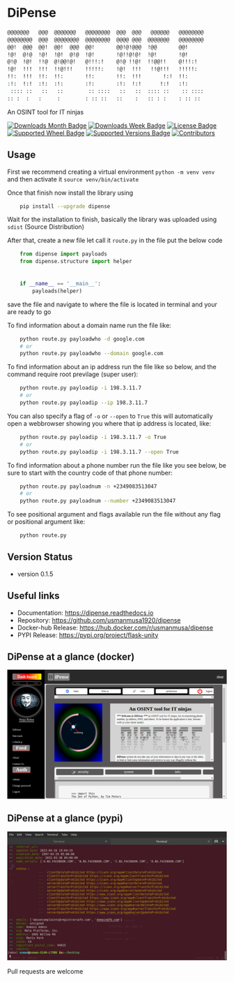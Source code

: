
# DiPense

```sh
@@@@@@@   @@@  @@@@@@@   @@@@@@@@  @@@  @@@   @@@@@@   @@@@@@@@  
@@@@@@@@  @@@  @@@@@@@@  @@@@@@@@  @@@@ @@@  @@@@@@@   @@@@@@@@  
@@!  @@@  @@!  @@!  @@@  @@!       @@!@!@@@  !@@       @@!       
!@!  @!@  !@!  !@!  @!@  !@!       !@!!@!@!  !@!       !@!       
@!@  !@!  !!@  @!@@!@!   @!!!:!    @!@ !!@!  !!@@!!    @!!!:!    
!@!  !!!  !!!  !!@!!!    !!!!!:    !@!  !!!   !!@!!!   !!!!!:    
!!:  !!!  !!:  !!:       !!:       !!:  !!!       !:!  !!:       
:!:  !:!  :!:  :!:       :!:       :!:  !:!      !:!   :!:       
 :::: ::   ::   ::        :: ::::   ::   ::  :::: ::    :: ::::  
:: :  :   :     :        : :: ::   ::    :   :: : :    : :: :: 
```

An OSINT tool for IT ninjas

[![Downloads Month Badge](https://static.pepy.tech/badge/dipense/month)](https://pypi.org/project/dipense)
[![Downloads Week Badge](https://static.pepy.tech/badge/dipense/week)](https://pypi.org/project/dipense)
[![License Badge](https://img.shields.io/pypi/l/dipense.svg)](https://pypi.org/project/dipense)
[![Supported Wheel Badge](https://img.shields.io/pypi/wheel/dipense.svg)](https://pypi.org/project/dipense)
[![Supported Versions Badge](https://img.shields.io/pypi/pyversions/dipense.svg)](https://pypi.org/project/dipense)
[![Contributors](https://img.shields.io/github/contributors/usmanmusa1920/dipense.svg)](https://github.com/usmanmusa1920/dipense/graphs/contributors)

## Usage

First we recommend creating a virtual environment `python -m venv venv` and then activate it `source venv/bin/activate`

Once that finish now install the library using

```sh
	pip install --upgrade dipense
```

Wait for the installation to finish, basically the library was uploaded using `sdist` (Source Distribution)

After that, create a new file let call it `route.py` in the file put the below code

```python
	from dipense import payloads
	from dipense.structure import helper


	if __name__ == '__main__':
		payloads(helper)
```

save the file and navigate to where the file is located in terminal and your are ready to go

To find information about a domain name run the file like:

```sh
	python route.py payloadwho -d google.com
	# or
	python route.py payloadwho --domain google.com
```


To find information about an ip address run the file like so below, and the command require root previlage (super user):

```sh
	python route.py payloadip -i 198.3.11.7
	# or
	python route.py payloadip --ip 198.3.11.7
```

You can also specify a flag of `-o` or `--open` to `True` this will automatically open a webbrowser showing you where that ip address is located, like:

```sh
	python route.py payloadip -i 198.3.11.7 -o True
	# or
	python route.py payloadip -i 198.3.11.7 --open True
```


To find information about a phone number run the file like you see below, be sure to start with the country code of that phone number:

```sh
	python route.py payloadnum -n +2349083513047
	# or
	python route.py payloadnum --number +2349083513047
```


To see positional argument and flags available run the file without any flag or positional argument like:

```sh
	python route.py
```

## Version Status

- version 0.1.5

## Useful links

- Documentation: https://dipense.readthedocs.io
- Repository: https://github.com/usmanmusa1920/dipense
- Docker-hub Release: https://hub.docker.com/r/usmanmusa/dipense
- PYPI Release: https://pypi.org/project/flask-unity

## DiPense at a glance (docker)

[![DiPense at a glance](https://raw.githubusercontent.com/usmanmusa1920/dipense/master/docs/_static/screen-shot.png)](https://dipense.readthedocs.io)

## DiPense at a glance (pypi)

[![DiPense at a glance](https://raw.githubusercontent.com/usmanmusa1920/dipense/master/docs/_static/dipense-terminal.png)](https://dipense.readthedocs.io)

Pull requests are welcome
